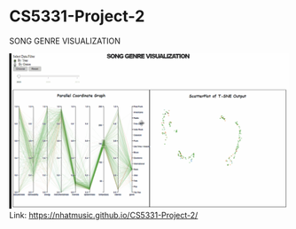 # CS5331-Project-2
SONG GENRE VISUALIZATION

![Alt text](https://github.com/Nhatmusic/CS5331-Project-2/blob/master/Dataset/p2.Le.Nguyen.Sokolov.gif)
Link: https://nhatmusic.github.io/CS5331-Project-2/
